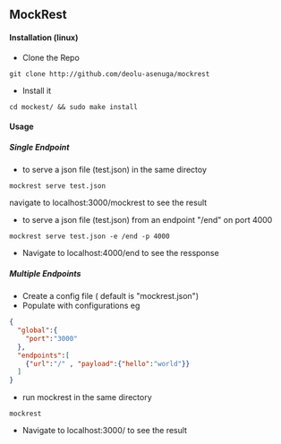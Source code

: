 ## MockRest

#### Installation (linux)

- Clone the Repo

```
git clone http://github.com/deolu-asenuga/mockrest
```

- Install it

```
cd mockest/ && sudo make install
```

#### Usage

##### Single Endpoint
- to serve a json file (test.json) in the same directoy

```
mockrest serve test.json
```

navigate to localhost:3000/mockrest to see the result

- to serve a json file (test.json) from an endpoint "/end" on port 4000

```
mockrest serve test.json -e /end -p 4000
```
- Navigate to localhost:4000/end  to see the ressponse

##### Multiple Endpoints

- Create a config file ( default is "mockrest.json")
- Populate with configurations eg
```json
{
  "global":{
    "port":"3000"
  },
  "endpoints":[
    {"url":"/" , "payload":{"hello":"world"}}
  ]
}
```
- run mockrest in the same directory
```
mockrest
```

- Navigate to localhost:3000/ to see the result

